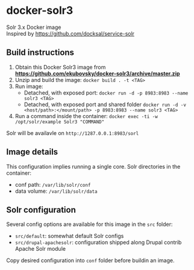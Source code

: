# docker-solr3

Solr 3.x Docker image  
Inspired by https://github.com/docksal/service-solr

## Build instructions

1. Obtain this Docker Solr3 image from **https://github.com/ekubovsky/docker-solr3/archive/master.zip**
2. Unzip and build the image: ```docker build . -t <TAG>```
3. Run image:
   - Detached, with exposed port: ```docker run -d -p 8983:8983 --name solr3 <TAG>```
   - Detached, with exposed port and shared folder ```docker run -d -v <host/path>:</mount/path> -p 8983:8983 --name solr3 <TAG>```
4. Run a command inside the container: ```docker exec -ti -w /opt/solr/example Solr3 "COMMAND"```

Solr will be availavle on ```http://1287.0.0.1:8983/sorl```

## Image details

This configuration implies running a single core. Solr directories in the container:
* conf path: ```/var/lib/solr/conf```
* data volume: ```/var/lib/solr/data```

## Solr configuration

Several config options are available for this image in the ```src``` folder:
* ```src/default```: somewhat default Solr configs
* ```src/drupal-apachesolr```: configuration shipped along Drupal contrib Apache Solr module

Copy desired configuration into ```conf``` folder before buildin an image.

